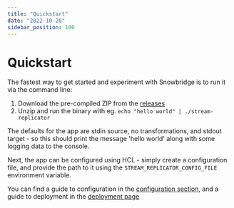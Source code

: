 ```yaml
---
title: "Quickstart"
date: "2022-10-20"
sidebar_position: 100
---
```


# Quickstart

The fastest way to get started and experiment with Snowbridge is to run it via the command line:

1. Download the pre-compiled ZIP from the [releases](https://github.com/snowplow-devops/stream-replicator/releases/)
2. Unzip and run the binary with eg. `echo "hello world" | ./stream-replicator`

The defaults for the app are stdin source, no transformations, and stdout target - so this should print the message 'hello world' along with some logging data to the console.

Next, the app can be configured using HCL - simply create a configuration file, and provide the path to it using the `STREAM_REPLICATOR_CONFIG_FILE` environment variable. 

You can find a guide to configuration in the [configuration section](/docs/pipeline-components-and-applications/snowbridge/configuration/index.md), and a guide to deployment in the [deployment page](./distribution-and-deployment.md)
